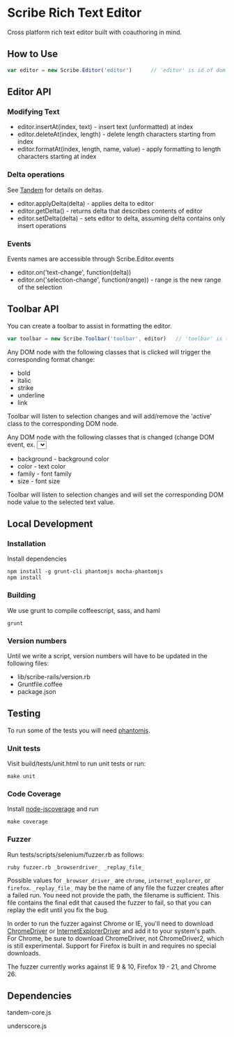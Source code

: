 Scribe Rich Text Editor
===

Cross platform rich text editor built with coauthoring in mind.


How to Use
---

```javascript
var editor = new Scribe.Editor('editor')      // 'editor' is id of dom container
```


Editor API
---

### Modifying Text

- editor.insertAt(index, text) - insert text (unformatted) at index
- editor.deleteAt(index, length) - delete length characters starting from index
- editor.formatAt(index, length, name, value) - apply formatting to length characters starting at index

### Delta operations

See [Tandem](https://github.com/stypi/tandem) for details on deltas.

- editor.applyDelta(delta) - applies delta to editor
- editor.getDelta() - returns delta that describes contents of editor
- editor.setDelta(delta) - sets editor to delta, assuming delta contains only insert operations

### Events

Events names are accessible through Scribe.Editor.events

- editor.on('text-change', function(delta))
- editor.on('selection-change', function(range)) - range is the new range of the selection


Toolbar API
---

You can create a toolbar to assist in formatting the editor.

```javascript
var toolbar = new Scribe.Toolbar('toolbar', editor)   // 'toolbar' is the id of dom container
```

Any DOM node with the following classes that is clicked will trigger the corresponding format change:

- bold
- italic
- strike
- underline
- link

Toolbar will listen to selection changes and will add/remove the 'active' class to the corresponding DOM node.

Any DOM node with the following classes that is changed (change DOM event, ex. <select>) will trigger the corresponding format change:

- background - background color
- color - text color
- family - font family
- size - font size

Toolbar will listen to selection changes and will set the corresponding DOM node value to the selected text value.


Local Development
---

### Installation

Install dependencies

    npm install -g grunt-cli phantomjs mocha-phantomjs
    npm install


### Building

We use grunt to compile coffeescript, sass, and haml

    grunt

### Version numbers

Until we write a script, version numbers will have to be updated in the following files:

- lib/scribe-rails/version.rb
- Gruntfile.coffee
- package.json


Testing
---

To run some of the tests you will need [phantomjs](http://phantomjs.org/).

### Unit tests

Visit build/tests/unit.html to run unit tests or run:
    
    make unit

### Code Coverage

Install [node-jscoverage](https://github.com/visionmedia/node-jscoverage) and run

    make coverage

### Fuzzer

Run tests/scripts/selenium/fuzzer.rb as follows:

    ruby fuzzer.rb _browserdriver_ _replay_file_

Possible values for ```_browser_driver_``` are ```chrome```, ```internet_explorer```, or ```firefox```.
```_replay_file_``` may be the name of any file the fuzzer creates after a failed run.
You need not provide the path, the filename is sufficient. This file contains the final edit that caused 
the fuzzer to fail, so that you can replay the edit until you fix the bug.

In order to run the fuzzer against Chrome or IE, you'll need to download 
[ChromeDriver](https://code.google.com/p/chromedriver/downloads/list) or
[InternetExplorerDriver](https://code.google.com/p/selenium/downloads/list) and add it to your system's path.
For Chrome, be sure to download ChromeDriver, not ChromeDriver2, which is still experimental. 
Support for Firefox is built in and requires no special downloads.

The fuzzer currently works against IE 9 & 10, Firefox 19 - 21, and Chrome 26.



Dependencies
---

tandem-core.js

underscore.js
